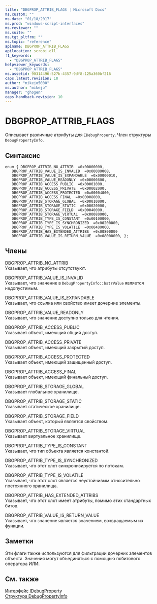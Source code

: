 ```yaml
---
title: "DBGPROP_ATTRIB_FLAGS | Microsoft Docs"
ms.custom: ""
ms.date: "01/18/2017"
ms.prod: "windows-script-interfaces"
ms.reviewer: ""
ms.suite: ""
ms.tgt_pltfrm: ""
ms.topic: "reference"
apiname: DBGPROP_ATTRIB_FLAGS
apilocation: scrobj.dll
f1_keywords: 
  - "DBGPROP_ATTRIB_FLAGS"
helpviewer_keywords: 
  - "DBGPROP_ATTRIB_FLAGS"
ms.assetid: 90314496-527b-4357-9df8-125a360bf216
caps.latest.revision: 10
author: "mikejo5000"
ms.author: "mikejo"
manager: "ghogen"
caps.handback.revision: 10
---
```

# DBGPROP_ATTRIB_FLAGS
Описывает различные атрибуты для `IDebugProperty`.  Член структуры `DebugPropertyInfo`.  
  
## Синтаксис  
  
```  
enum { DBGPROP_ATTRIB_NO_ATTRIB  =0x00000000,    DBGPROP_ATTRIB_VALUE_IS_INVALID  =0x00000008,    DBGPROP_ATTRIB_VALUE_IS_EXPANDABLE  =0x00000010,    DBGPROP_ATTRIB_VALUE_READONLY  =0x00000800,    DBGPROP_ATTRIB_ACCESS_PUBLIC  =0x00001000,    DBGPROP_ATTRIB_ACCESS_PRIVATE  =0x00002000,    DBGPROP_ATTRIB_ACCESS_PROTECTED  =0x00004000,    DBGPROP_ATTRIB_ACCESS_FINAL  =0x00008000,    DBGPROP_ATTRIB_STORAGE_GLOBAL  =0x00010000,    DBGPROP_ATTRIB_STORAGE_STATIC  =0x00020000,    DBGPROP_ATTRIB_STORAGE_FIELD  =0x00040000,    DBGPROP_ATTRIB_STORAGE_VIRTUAL  =0x00080000,    DBGPROP_ATTRIB_TYPE_IS_CONSTANT  =0x00100000,    DBGPROP_ATTRIB_TYPE_IS_SYNCHRONIZED  =0x00200000,    DBGPROP_ATTRIB_TYPE_IS_VOLATILE  =0x00400000,    DBGPROP_ATTRIB_HAS_EXTENDED_ATTRIBS  =0x00800000    DBGPROP_ATTRIB_VALUE_IS_RETURN_VALUE  =0x08000000, };   
```  
  
## Члены  
 DBGPROP\_ATTRIB\_NO\_ATTRIB  
 Указывает, что атрибуты отсутствуют.  
  
 DBGPROP\_ATTRIB\_VALUE\_IS\_INVALID  
 Указывает, что значение в `DebugPropertyInfo::bstrValue` является недопустимым.  
  
 DBGPROP\_ATTRIB\_VALUE\_IS\_EXPANDABLE  
 Указывает, что ссылка или свойство имеет дочерние элементы.  
  
 DBGPROP\_ATTRIB\_VALUE\_READONLY  
 Указывает, что значение доступно только для чтения.  
  
 DBGPROP\_ATTRIB\_ACCESS\_PUBLIC  
 Указывает объект, имеющий общий доступ.  
  
 DBGPROP\_ATTRIB\_ACCESS\_PRIVATE  
 Указывает объект, имеющий закрытый доступ.  
  
 DBGPROP\_ATTRIB\_ACCESS\_PROTECTED  
 Указывает объект, имеющий защищенный доступ.  
  
 DBGPROP\_ATTRIB\_ACCESS\_FINAL  
 Указывает объект, имеющий финальный доступ.  
  
 DBGPROP\_ATTRIB\_STORAGE\_GLOBAL  
 Указывает глобальное хранилище.  
  
 DBGPROP\_ATTRIB\_STORAGE\_STATIC  
 Указывает статическое хранилище.  
  
 DBGPROP\_ATTRIB\_STORAGE\_FIELD  
 Указывает объект, который является свойством.  
  
 DBGPROP\_ATTRIB\_STORAGE\_VIRTUAL  
 Указывает виртуальное хранилище.  
  
 DBGPROP\_ATTRIB\_TYPE\_IS\_CONSTANT  
 Указывает, что тип объекта является константой.  
  
 DBGPROP\_ATTRIB\_TYPE\_IS\_SYNCHRONIZED  
 Указывает, что этот слот синхронизируется по потокам.  
  
 DBGPROP\_ATTRIB\_TYPE\_IS\_VOLATILE  
 Указывает, что этот слот является неустойчивым относительно постоянного хранилища.  
  
 DBGPROP\_ATTRIB\_HAS\_EXTENDED\_ATTRIBS  
 Указывает, что этот слот имеет атрибуты, помимо этих стандартных битов.  
  
 DBGPROP\_ATTRIB\_VALUE\_IS\_RETURN\_VALUE  
 Указывает, что значение является значением, возвращаемым из функции.  
  
## Заметки  
 Эти флаги также используются для фильтрации дочерних элементов объекта.  Значения могут объединяться с помощью побитового оператора ИЛИ.  
  
## См. также  
 [Интерфейс IDebugProperty](../../winscript/reference/idebugproperty-interface.md)   
 [Структура DebugPropertyInfo](../../winscript/reference/debugpropertyinfo-structure.md)